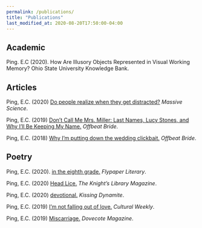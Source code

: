 ```yaml
---
permalink: /publications/
title: "Publications"
last_modified_at: 2020-08-20T17:50:00-04:00
---
```


## Academic
Ping. E.C (2020). How Are Illusory Objects Represented in Visual Working Memory? Ohio State University Knowledge Bank.

## Articles
Ping, E.C. (2020) [Do people realize when they get distracted?](https://massivesci.com/notes/distraction-attention-science-perception-experiment-awareness/) *Massive Science*.

Ping, E.C. (2019) [Don’t Call Me Mrs. Miller: Last Names, Lucy Stones, and Why I’ll Be Keeping My Name.](https://offbeatbride.com/why-ill-be-keeping-my-name/) *Offbeat Bride*.

Ping, E.C. (2018) [Why I’m putting down the wedding clickbait.](https://offbeatbride.com/wedding-clickbait/) *Offbeat Bride*.


## Poetry
Ping, E.C. (2020). [in the eighth grade.](https://www.flypaperlit.com/poetry/in-the-eighth-grade-by-elliot-ping) *Flypaper Literary*.

Ping, E.C. (2020) [Head Lice.](http://online.fliphtml5.com/pszqz/ojld/#p=1) *The Knight’s Library Magazine*.

Ping, E.C. (2020) [devotional.](https://www.kissingdynamitepoetry.com/elliot-ping-devotional.html) *Kissing Dynamite*.

Ping, E.C. (2019) [I’m not falling out of love.](https://www.culturalweekly.com/elliot-ping-im-not-falling-love/) *Cultural Weekly*.

Ping, E.C. (2019) [Miscarriage.](http://dovecotemag.com/magazine/01/miscarriage) *Dovecote Magazine*.
